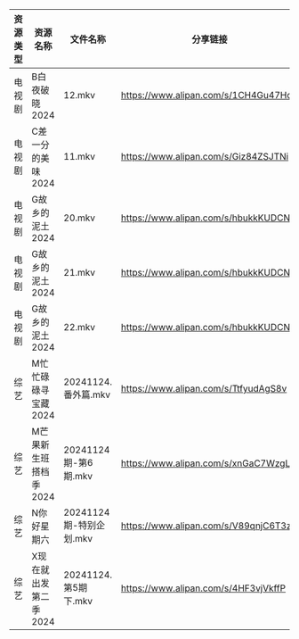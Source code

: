| 资源类型 | 资源名称          | 文件名称               | 分享链接                                 | 更新时间                |
| ---- | ------------- | ------------------ | ------------------------------------ | ------------------- |
| 电视剧  | B白夜破晓2024     | 12.mkv             | https://www.alipan.com/s/1CH4Gu47Hq3 | 2024-11-24 14:05:09 |
| 电视剧  | C差一分的美味2024   | 11.mkv             | https://www.alipan.com/s/Giz84ZSJTNi | 2024-11-24 14:05:19 |
| 电视剧  | G故乡的泥土2024    | 20.mkv             | https://www.alipan.com/s/hbukkKUDCNQ | 2024-11-24 14:05:40 |
| 电视剧  | G故乡的泥土2024    | 21.mkv             | https://www.alipan.com/s/hbukkKUDCNQ | 2024-11-24 14:05:39 |
| 电视剧  | G故乡的泥土2024    | 22.mkv             | https://www.alipan.com/s/hbukkKUDCNQ | 2024-11-24 14:05:39 |
| 综艺   | M忙忙碌碌寻宝藏2024  | 20241124.番外篇.mkv   | https://www.alipan.com/s/TtfyudAgS8v | 2024-11-24 14:07:57 |
| 综艺   | M芒果新生班搭档季2024 | 20241124期-第6期.mkv  | https://www.alipan.com/s/xnGaC7WzgLK | 2024-11-24 16:07:50 |
| 综艺   | N你好星期六        | 20241124期-特别企划.mkv | https://www.alipan.com/s/V89qnjC6T3z | 2024-11-24 14:08:09 |
| 综艺   | X现在就出发第二季2024 | 20241124.第5期下.mkv  | https://www.alipan.com/s/4HF3vjVkffP | 2024-11-24 14:09:12 |

